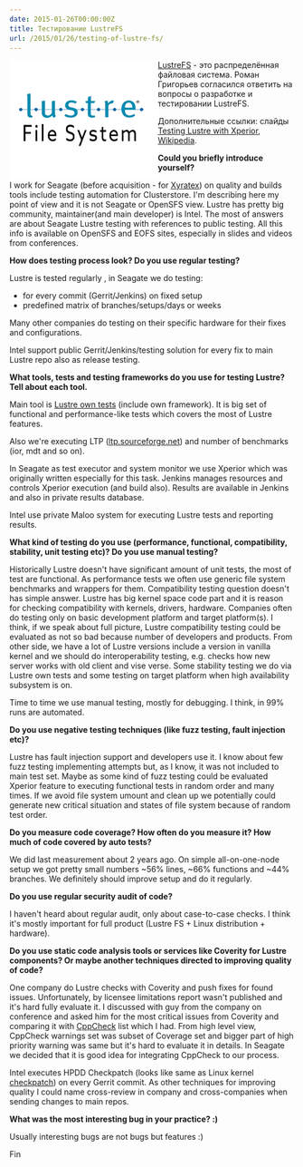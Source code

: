 ```yaml
---
date: 2015-01-26T00:00:00Z
title: Тестирование LustreFS
url: /2015/01/26/testing-of-lustre-fs/
---
```


<img src="/images/logo-lustrefs.png" height="210" alt="Lustre FS" style="float:left">

[LustreFS](http://wiki.lustre.org/) - это распределённая файловая система.
Роман Григорьев согласился ответить на вопросы о разработке и тестировании LustreFS.

Дополнительные ссылки: слайды [Testing Lustre with Xperior](http://www.eofs.eu/fileadmin/lad2014/slides/08_Roman_Grigoryev_Xperior__LAD14_Seagate.pdf), [Wikipedia](https://en.wikipedia.org/wiki/Lustre_(file_system)).

**Could you briefly introduce yourself?**

I work for Seagate (before acquisition - for [Xyratex](http://www.xyratex.com/)) on quality
and builds tools include testing automation for Clusterstore.
I'm  describing here my point of view and it is not Seagate or OpenSFS view. 
Lustre has pretty big community, maintainer(and main developer) is Intel. The most of answers are 
about  Seagate Lustre testing with references to public  testing. All this info is
available on OpenSFS and EOFS sites, especially in slides and videos from conferences.

**How does testing process look? Do you use regular testing?**

Lustre is tested regularly , in Seagate we do testing:

- for every commit (Gerrit/Jenkins) on fixed setup
- predefined matrix of branches/setups/days or weeks

Many other companies do testing on their specific hardware for their
fixes and configurations.

Intel support public Gerrit/Jenkins/testing solution for every fix
to main Lustre repo also as release testing.

**What tools, tests and testing frameworks do you use for testing Lustre?
Tell about each tool.**

Main tool is [Lustre own tests](http://wiki.lustre.org/index.php/Acceptance_Small_%28acc-sm%29_Testing_on_Lustre)
(include own framework). It is big set of functional and performance-like
tests which covers the most of Lustre features.

Also we're executing LTP ([ltp.sourceforge.net](http://ltp.sourceforge.net))
and number of benchmarks (ior, mdt and so on).

In Seagate as test executor and system monitor we use Xperior which
was originally written especially for this task. Jenkins manages
resources and controls Xperior execution (and build also). Results are
available in Jenkins and also in private results database.

Intel use private Maloo system for executing Lustre tests and reporting results.

**What kind of testing do you use (performance, functional,
compatibility, stability, unit testing etc)? Do you use manual testing?**

Historically Lustre doesn't have significant amount of unit tests,
the most of test are functional. As performance tests we often use
generic file system benchmarks and wrappers for them. Compatibility testing
question doesn't has simple answer. Lustre has big kernel space code part and it is
reason for checking compatibility with kernels, drivers, hardware.
Companies often do testing only on basic development platform and target platform(s).
I think, if we speak about full picture, Lustre compatibility testing
could be evaluated as not so bad because number of developers and products.
From other side, we have a lot of Lustre versions include a version
in vanilla kernel and we should do interoperability testing,
e.g. checks how new server works with old client and vise verse.
Some stability testing we do via Lustre own tests and some testing
on target platform when high availability subsystem is on.

Time to time we use manual testing, mostly for debugging. I think, in 99% runs are automated.

**Do you use negative testing techniques (like fuzz testing, fault injection etc)?**

Lustre has fault injection support and developers use it. I know about
few fuzz testing implementing attempts but, as I know, it was not included
to main test set. Maybe as some kind of fuzz testing could be evaluated
Xperior feature to executing  functional tests in random order and many times.
If we avoid file system umount and clean up we potentially could generate
new critical situation  and states of file system because of random test order.

**Do you measure code coverage? How often do you measure it?
How much of code covered by auto tests?**

We did last measurement about 2 years ago. On simple all-on-one-node
setup we got pretty small numbers ~56% lines, ~66% functions and ~44% branches.
We definitely should improve setup and do it regularly.

**Do you use regular security audit of code?**

I haven't heard about regular audit, only about case-to-case checks.
I think it's mostly important for full product (Lustre FS + Linux distribution + hardware).

**Do you use static code analysis tools or services like Coverity for
Lustre components? Or maybe another techniques directed to improving
quality of code?**

One company do Lustre checks with Coverity and push fixes for found issues.
Unfortunately, by licensee limitations report wasn't published and it's hard
fully evaluate it. I discussed with guy from the company on conference
and asked him for the most critical issues from Coverity and comparing
it with [CppCheck](http://sourceforge.net/projects/cppcheck/) list which I had.
From high level view, CppCheck warnings set was subset of Coverage set
and bigger part of high priority warning was same but it's hard to evaluate
it in details. In Seagate we decided that it is good idea for integrating CppCheck to our process.

Intel executes HPDD Checkpatch (looks like same as Linux kernel [checkpatch](https://github.com/torvalds/linux/blob/master/scripts/checkpatch.pl))
on every Gerrit commit. As other techniques for improving quality I could
name cross-review in company and cross-companies when sending changes to main repos.

**What was the most interesting bug in your practice? :)**

Usually interesting bugs are not bugs but features :)

Fin
